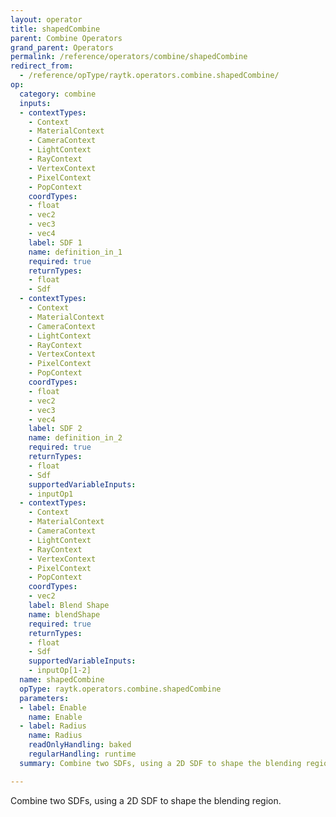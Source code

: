 ```yaml
---
layout: operator
title: shapedCombine
parent: Combine Operators
grand_parent: Operators
permalink: /reference/operators/combine/shapedCombine
redirect_from:
  - /reference/opType/raytk.operators.combine.shapedCombine/
op:
  category: combine
  inputs:
  - contextTypes:
    - Context
    - MaterialContext
    - CameraContext
    - LightContext
    - RayContext
    - VertexContext
    - PixelContext
    - PopContext
    coordTypes:
    - float
    - vec2
    - vec3
    - vec4
    label: SDF 1
    name: definition_in_1
    required: true
    returnTypes:
    - float
    - Sdf
  - contextTypes:
    - Context
    - MaterialContext
    - CameraContext
    - LightContext
    - RayContext
    - VertexContext
    - PixelContext
    - PopContext
    coordTypes:
    - float
    - vec2
    - vec3
    - vec4
    label: SDF 2
    name: definition_in_2
    required: true
    returnTypes:
    - float
    - Sdf
    supportedVariableInputs:
    - inputOp1
  - contextTypes:
    - Context
    - MaterialContext
    - CameraContext
    - LightContext
    - RayContext
    - VertexContext
    - PixelContext
    - PopContext
    coordTypes:
    - vec2
    label: Blend Shape
    name: blendShape
    required: true
    returnTypes:
    - float
    - Sdf
    supportedVariableInputs:
    - inputOp[1-2]
  name: shapedCombine
  opType: raytk.operators.combine.shapedCombine
  parameters:
  - label: Enable
    name: Enable
  - label: Radius
    name: Radius
    readOnlyHandling: baked
    regularHandling: runtime
  summary: Combine two SDFs, using a 2D SDF to shape the blending region.

---
```



Combine two SDFs, using a 2D SDF to shape the blending region.